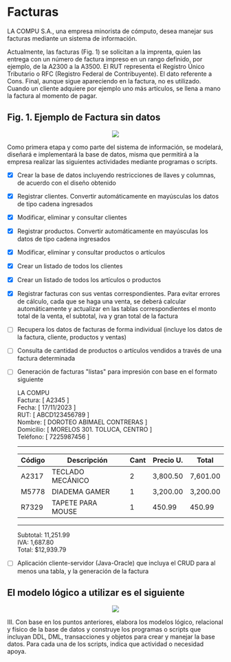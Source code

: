 # Facturas
LA COMPU S.A., una empresa minorista de cómputo, desea manejar sus facturas mediante un sistema de información.

Actualmente, las facturas (Fig. 1) se solicitan a la imprenta, quien las entrega con un número de factura impreso en un rango definido, por ejemplo, de la A2300 a la A3500. El RUT representa el Registro Único Tributario o RFC (Registro Federal de Contribuyente). El dato referente a Cons. Final, aunque sigue apareciendo en la factura, no es utilizado. Cuando un cliente adquiere por ejemplo uno más artículos, se llena a mano la factura al momento de pagar.


## Fig. 1. Ejemplo de Factura sin datos

<p align="center">
    <img src="https://github.com/ElJeroGGs/Facturas/assets/148837954/a01e10f1-1455-4dd2-bb23-653c9a940a31" />
</p>

Como primera etapa y como parte del sistema de información, se modelará, diseñará e implementará la base de datos, misma que permitirá a la empresa realizar las siguientes actividades mediante programas o scripts.

- [x] Crear la base de datos incluyendo restricciones de llaves y columnas, de acuerdo con el diseño obtenido
- [x] Registrar clientes. Convertir automáticamente en mayúsculas los datos de tipo cadena ingresados
- [x] Modificar, eliminar y consultar clientes
- [x] Registrar productos. Convertir automáticamente en mayúsculas los datos de tipo cadena ingresados
- [x] Modificar, eliminar y consultar productos o artículos
- [x] Crear un listado de todos los clientes
- [x] Crear un listado de todos los artículos o productos
- [x] Registrar facturas con sus ventas correspondientes. Para evitar errores de cálculo, cada que se haga una venta, se deberá calcular automáticamente y actualizar en las tablas correspondientes el monto total de la venta, el subtotal, iva y gran total de la factura 
- [ ] Recupera los datos de facturas de forma individual (incluye los datos de la factura, cliente, productos y ventas)
- [ ] Consulta de cantidad de productos o artículos vendidos a través de una factura determinada
- [ ] Generación de facturas "listas" para impresión con base en el formato siguiente

    LA COMPU  
    Factura:   [ A2345 ]  
    Fecha:     [ 17/11/2023 ]  
    RUT:       [ ABCD123456789 ]  
    Nombre:    [ DOROTEO ABIMAEL CONTRERAS ]  
    Domicilio: [ MORELOS 301. TOLUCA, CENTRO ]  
    Teléfono:  [ 7225987456 ]  

    ----------------------------------------------------------

    | Código | Descripción        | Cant | Precio U. | Total   |
    |--------|--------------------|------|-----------|---------|
    | A2317  | TECLADO MECÁNICO   | 2    | 3,800.50  | 7,601.00|
    | M5778  | DIADEMA GAMER      | 1    | 3,200.00  | 3,200.00|
    | R7329  | TAPETE PARA MOUSE  | 1    | 450.99    | 450.99  |

    ----------------------------------------------------------

    Subtotal: 11,251.99  
    IVA: 1,687.80  
    Total: $12,939.79  
                                         
- [ ] Aplicación cliente-servidor (Java-Oracle) que incluya el CRUD para al menos una tabla, y la generación de la factura 

## El modelo lógico a utilizar es el siguiente
<p align="center">
    <img src="https://github.com/ElJeroGGs/Facturas/assets/148837954/03293b0b-e411-4f38-a655-28292c1d6e19" />
</p>



III. Con base en los puntos anteriores, elabora los modelos lógico, relacional y físico de la base de datos y construye los programas o scripts que incluyan DDL, DML, transacciones y objetos para crear y manejar la base datos. Para cada una de los scripts, indica que actividad o necesidad apoya.
